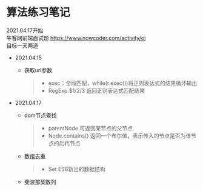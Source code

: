 # 算法练习笔记
2021.04.17开始  
牛客网前端面试题 https://www.nowcoder.com/activity/oj  
目标一天两道

- 2021.04.15
  - 获取url参数
    > + exec：全局匹配，while(r.exec())将正则表达式的结果循环输出
    > + RegExp.$1/2/3 返回正则表达式匹配结果

- 2021.04.17
  - dom节点查找
    > + parentNode 可返回某节点的父节点
    > + Node.contains() 返回一个布尔值，表示传入的节点是否为该节点的后代节点
  - 数组去重
    > + Set ES6新出的数据结构
  - 斐波那契数列